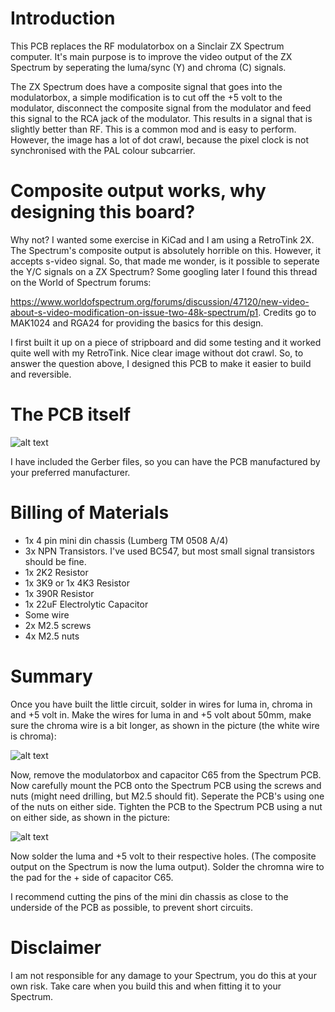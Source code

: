 # Introduction

This PCB replaces the RF modulatorbox on a Sinclair ZX Spectrum computer. It's main purpose is to improve the video output of the ZX Spectrum by seperating the luma/sync (Y) and chroma (C) signals.

The ZX Spectrum does have a composite signal that goes into the modulatorbox, a simple modification is to cut off the +5 volt to the modulator, disconnect the composite signal from the modulator and feed this signal to the RCA jack of the modulator. This results in a signal that is slightly better than RF. This is a common mod and is easy to perform. However, the image has a lot of dot crawl, because the pixel clock is not synchronised with the PAL colour subcarrier.

# Composite output works, why designing this board?
Why not? I wanted some exercise in KiCad and I am using a RetroTink 2X. The Spectrum's composite output is absolutely horrible on this. However, it accepts s-video signal. So, that made me wonder, is it possible to seperate the Y/C signals on a ZX Spectrum? Some googling later I found this thread on the World of Spectrum forums: 

https://www.worldofspectrum.org/forums/discussion/47120/new-video-about-s-video-modification-on-issue-two-48k-spectrum/p1. Credits go to MAK1024 and RGA24 for providing the basics for this design.

I first built it up on a piece of stripboard and did some testing and it worked quite well with my RetroTink. Nice clear image without dot crawl. So, to answer the question above, I designed this PCB to make it easier to build and reversible. 

# The PCB itself
![alt text](https://github.com/redhawk668/ZX-Spectrum-S-Video/blob/master/KiCad/Final%20Design.png)

I have included the Gerber files, so you can have the PCB manufactured by your preferred manufacturer.

# Billing of Materials
- 1x 4 pin mini din chassis (Lumberg TM 0508 A/4)
- 3x NPN Transistors. I've used BC547, but most small signal transistors should be fine.
- 1x 2K2 Resistor
- 1x 3K9 or 1x 4K3 Resistor
- 1x 390R Resistor
- 1x 22uF Electrolytic Capacitor
- Some wire
- 2x M2.5 screws
- 4x M2.5 nuts

# Summary
Once you have built the little circuit, solder in wires for luma in, chroma in and +5 volt in. Make the wires for luma in and +5 volt about 50mm, make sure the chroma wire is a bit longer, as shown in the picture (the white wire is chroma):

![alt text](https://github.com/redhawk668/ZX-Spectrum-S-Video/blob/master/IMG_20200522_165732.jpg)

Now, remove the modulatorbox and capacitor C65 from the Spectrum PCB. Now carefully mount the PCB onto the Spectrum PCB using the screws and nuts (might need drilling, but M2.5 should fit). Seperate the PCB's using one of the nuts on either side. Tighten the PCB to the Spectrum PCB using a nut on either side, as shown in the picture:

![alt text](https://github.com/redhawk668/ZX-Spectrum-S-Video/blob/master/IMG_20200522_165952.jpg)

Now solder the luma and +5 volt to their respective holes. (The composite output on the Spectrum is now the luma output). Solder the chromna wire to the pad for the + side of capacitor C65.

I recommend cutting the pins of the mini din chassis as close to the underside of the PCB as possible, to prevent short circuits. 

# Disclaimer
I am not responsible for any damage to your Spectrum, you do this at your own risk. Take care when you build this and when fitting it to your Spectrum.


























